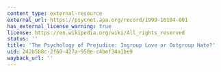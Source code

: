 ```yaml
---
content_type: external-resource
external_url: https://psycnet.apa.org/record/1999-16104-001
has_external_license_warning: true
license: https://en.wikipedia.org/wiki/All_rights_reserved
status: ''
title: 'The Psychology of Prejudice: Ingroup Love or Outgroup Hate?'
uid: 242b5b8c-2f60-427a-958e-c4bef34a1be9
wayback_url: ''
---
```

